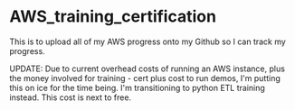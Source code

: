 # AWS_training_certification
This is to upload all of my AWS progress onto my Github so I can track my progress. 

UPDATE:  Due to current overhead costs of running an AWS instance, plus the money involved for training - cert plus cost to run demos, I'm putting this on ice for the time being.  I'm transitioning to python ETL training instead.  This cost is next to free. 

